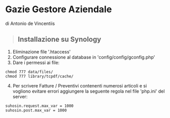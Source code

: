 # Gazie Gestore Aziendale 
di Antonio de Vincentiis

> ## Installazione su Synology
1. Eliminazione file '.htaccess'
2. Configurare connessione al database in 'config/config/gconfig.php'
3. Dare i permessi ai file:
```
chmod 777 data/files/
chmod 777 library/tcpdf/cache/
```
4. Per scrivere Fatture / Preventivi contenenti numerosi articoli e si vogliono evitare errori aggiungere la seguente regola nel file 'php.ini' del server:
```
suhosin.request.max_var = 1000
suhosin.post.max_var = 1000
```
